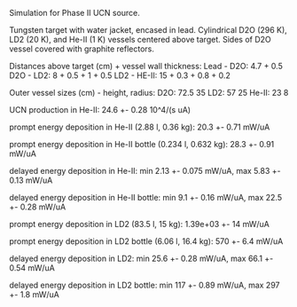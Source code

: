 Simulation for Phase II UCN source.

Tungsten target with water jacket, encased in lead.
Cylindrical D2O (296 K), LD2 (20 K), and He-II (1 K) vessels centered above target.
Sides of D2O vessel covered with graphite reflectors.

Distances above target (cm) + vessel wall thickness:
Lead - D2O: 4.7 + 0.5
D2O - LD2: 8 + 0.5 + 1 + 0.5
LD2 - HE-II: 15 + 0.3 + 0.8 + 0.2

Outer vessel sizes (cm) - height, radius:
D2O: 72.5 35
LD2: 57 25
He-II: 23 8

UCN production in He-II:
24.6 +- 0.28 10^4/(s uA)

prompt energy deposition in He-II (2.88 l, 0.36 kg):
20.3 +- 0.71 mW/uA

prompt energy deposition in He-II bottle (0.234 l, 0.632 kg):
28.3 +- 0.91 mW/uA

delayed energy deposition in He-II:
min 2.13 +- 0.075 mW/uA, max 5.83 +- 0.13 mW/uA

delayed energy deposition in He-II bottle:
min 9.1 +- 0.16 mW/uA, max 22.5 +- 0.28 mW/uA

prompt energy deposition in LD2 (83.5 l, 15 kg):
1.39e+03 +- 14 mW/uA

prompt energy deposition in LD2 bottle (6.06 l, 16.4 kg):
570 +- 6.4 mW/uA

delayed energy deposition in LD2:
min 25.6 +- 0.28 mW/uA, max 66.1 +- 0.54 mW/uA

delayed energy deposition in LD2 bottle:
min 117 +- 0.89 mW/uA, max 297 +- 1.8 mW/uA

